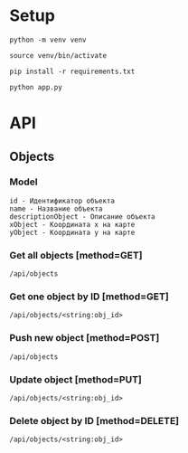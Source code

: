 # Setup
```
python -m venv venv
```
```
source venv/bin/activate
```
```
pip install -r requirements.txt
```
```
python app.py
```

# API
## Objects
### Model
```
id - Идентификатор объекта
name - Название объекта
descriptionObject - Описание объекта
xObject - Координата x на карте
yObject - Координата y на карте
```

### Get all objects [method=GET]
```
/api/objects
```

### Get one object by ID [method=GET]
```
/api/objects/<string:obj_id>
```

### Push new object [method=POST]
```
/api/objects
```

### Update object [method=PUT]
```
/api/objects/<string:obj_id>
```

### Delete object by ID [method=DELETE]
```
/api/objects/<string:obj_id>
```
